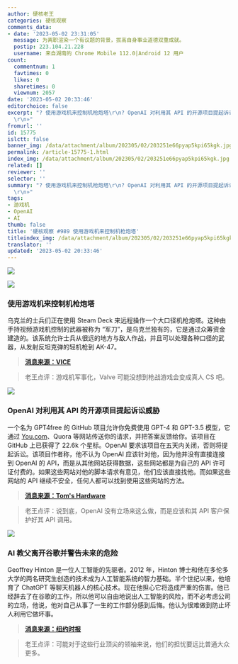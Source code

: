 ```yaml
---
author: 硬核老王
categories: 硬核观察
comments_data:
- date: '2023-05-02 23:31:05'
  message: 为离职渲染一个有议题的背景，拔高自身事业道德双重成就。
  postip: 223.104.21.228
  username: 来自湖南的 Chrome Mobile 112.0|Android 12 用户
count:
  commentnum: 1
  favtimes: 0
  likes: 0
  sharetimes: 0
  viewnum: 2057
date: '2023-05-02 20:33:46'
editorchoice: false
excerpt: "? 使用游戏机来控制机枪炮塔\r\n? OpenAI 对利用其 API 的开源项目提起诉讼威胁\r\n? AI 教父离开谷歌并警告未来的危险\r\n»
  \r\n»"
fromurl: ''
id: 15775
islctt: false
banner_img: /data/attachment/album/202305/02/203251e66pyap5kpi65kgk.jpg
permalink: /article-15775-1.html
index_img: /data/attachment/album/202305/02/203251e66pyap5kpi65kgk.jpg
related: []
reviewer: ''
selector: ''
summary: "? 使用游戏机来控制机枪炮塔\r\n? OpenAI 对利用其 API 的开源项目提起诉讼威胁\r\n? AI 教父离开谷歌并警告未来的危险\r\n»
  \r\n»"
tags:
- 游戏机
- OpenAI
- AI
thumb: false
title: '硬核观察 #989 使用游戏机来控制机枪炮塔'
titleindex_img: /data/attachment/album/202305/02/203251e66pyap5kpi65kgk.jpg
translator: ''
updated: '2023-05-02 20:33:46'
---
```


![](/data/attachment/album/202305/02/203251e66pyap5kpi65kgk.jpg)


![](/data/attachment/album/202305/02/203259m3u3gguxzbx77tk4.jpg)


### 使用游戏机来控制机枪炮塔


乌克兰的士兵们正在使用 Steam Deck 来远程操作一个大口径机枪炮塔。这种由手持视频游戏机控制的武器被称为 “军刀”，是乌克兰独有的，它是通过众筹资金建造的。该系统允许士兵从很远的地方与敌人作战，并且可以处理各种口径的武器，从发射反坦克弹的轻机枪到 AK-47。



> 
> **[消息来源：VICE](https://www.vice.com/en/article/5d9g9z/ukraine-is-now-using-steam-decks-to-control-machine-gun-turrets)**
> 
> 
> 



> 
> 老王点评：游戏机军事化，Valve 可能没想到枪战游戏会变成真人 CS 吧。
> 
> 
> 


![](/data/attachment/album/202305/02/203311sxvoq333q8jqggdd.jpg)


### OpenAI 对利用其 API 的开源项目提起诉讼威胁


一个名为 GPT4free 的 GitHub 项目允许你免费使用 GPT-4 和 GPT-3.5 模型，它通过 [You.com](http://you.com/)、Quora 等网站传送你的请求，并把答案反馈给你。该项目在 GitHub 上已获得了 22.6k 个星标。OpenAI 要求该项目在五天内关闭，否则将提起诉讼。该项目作者称，他不认为 OpenAI 应该针对他，因为他并没有直接连接到 OpenAI 的 API，而是从其他网站获得数据，这些网站都是为自己的 API 许可证付费的。如果这些网站对他的脚本请求有意见，他们应该直接找他。而如果这些网站的 API 继续不安全，任何人都可以找到使用这些网站的方法。



> 
> **[消息来源：Tom's Hardware](https://www.tomshardware.com/news/openai-sends-shutdown-letter-to-gpt4free)**
> 
> 
> 



> 
> 老王点评：说到底，OpenAI 没有立场来这么做，而是应该和其 API 客户保护好其 API 调用。
> 
> 
> 


![](/data/attachment/album/202305/02/203327quzxb22rlbqlo5bx.jpg)


### AI 教父离开谷歌并警告未来的危险


Geoffrey Hinton 是一位人工智能的先驱者。2012 年，Hinton 博士和他在多伦多大学的两名研究生创造的技术成为人工智能系统的智力基础。半个世纪以来，他培育了 ChatGPT 等聊天机器人的核心技术。现在他担心它将造成严重的伤害。他已经辞去了在谷歌的工作，所以他可以自由地说出人工智能的风险，而不必考虑公司的立场，他说，他对自己从事了一生的工作部分感到后悔。他认为很难做到防止坏人利用它做坏事。



> 
> **[消息来源：纽约时报](https://www.nytimes.com/2023/05/01/technology/ai-google-chatbot-engineer-quits-hinton.html)**
> 
> 
> 



> 
> 老王点评：可能对于这些行业顶尖的领袖来说，他们的担忧要远比普通大众更多。
> 
> 
>